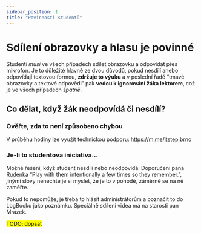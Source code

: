 ```yaml
---
sidebar_position: 1
title: "Povinnosti studentů"
---
```


# Sdílení obrazovky a hlasu je povinné

Studenti _musí_ ve všech případech sdílet obrazovku a odpovídat přes mikrofon. Je to důležité hlavně ze dvou důvodů, pokud nesdílí anebo odpovídají textovou formou, **zdržuje to výuku** a v poslední řadě “tmavé obrazovky a textové odpovědi” pak **vedou k ignorování žáka lektorem**, což je ve všech případech _špatně_.

## Co dělat, když žák neodpovídá či nesdílí?

### Ověřte, zda to není způsobeno chybou

V průběhu hodiny lze využít technickou podporu: https://m.me/itstep.brno

### Je-li to studentova iniciativa…

Možné řešení, když student nesdílí nebo neodpovídá: Doporučení pana Rudenka “Play with them intentionally a few times so they remember.”, jinými slovy nenechte je si myslet, že je to v pohodě, záměrně se na ně zaměřte.

Pokud to nepomůže, je třeba to hlásit administrátorům a poznačit to do LogBooku jako poznámku. Speciálně sdílení videa má na starosti pan Mrázek.

<mark>TODO: dopsat</mark>
